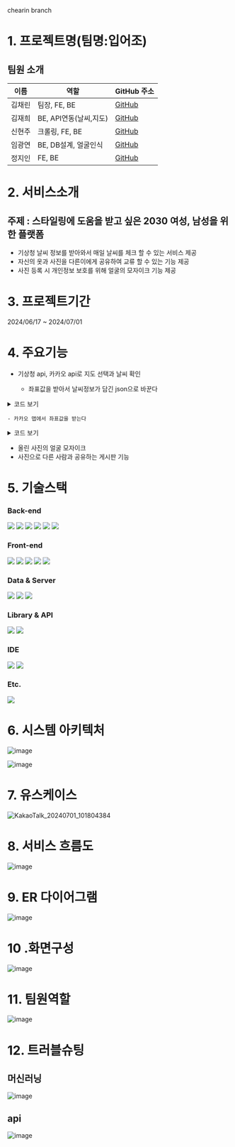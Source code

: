 chearin branch

# 1. 프로젝트명(팀명:입어조)
## 팀원 소개

| 이름     | 역할         | GitHub 주소                        |
|----------|--------------|-------------------------------------|
| 김채린   | 팀장, FE, BE      | [GitHub](https://github.com/kkimchaerin) |
| 김재희   | BE, API연동(날씨,지도) | [GitHub](https://github.com/kimjaehui02)     |
| 신현주   | 크롤링, FE, BE | [GitHub](https://github.com/shju0317)    |
| 임광연   | BE, DB설계, 얼굴인식      | [GitHub](https://github.com/Lim-Gwnagyeon)       |
| 정지인   | FE, BE | [GitHub](https://github.com/stopin112)     |

# 2. 서비스소개
## 주제 : 스타일링에 도움을 받고 싶은 2030 여성, 남성을 위한 플랫폼

  - 기상청 날씨 정보를 받아와서 매일 날씨를 체크 할 수 있는 서비스 제공
  - 자신의 옷과 사진을 다른이에게 공유하여 교류 할 수 있는 기능 제공
  - 사진 등록 시 개인정보 보호를 위해 얼굴의 모자이크 기능 제공

# 3. 프로젝트기간

2024/06/17 ~ 2024/07/01

# 4. 주요기능

- 기상청 api, 카카오 api로 지도 선택과 날씨 확인

  - 좌표값을 받아서 날씨정보가 담긴 json으로 바꾼다

<details>
  <summary>코드 보기</summary>

  ```
  // 좌표값을 받아서 날씨정보가 담긴 json으로 바꾼다
  public String dataout(String nx, String ny) throws IOException {
      System.out.println("ApiExplorer2 : 진입");

      LocalDate today = LocalDate.now();
      DateTimeFormatter formatter = DateTimeFormatter.ofPattern("yyyyMMdd");
      String getCurrentDateFormatted = today.format(formatter);

      // 환경 변수에서 서비스 키 읽기
      String serviceKey = System.getenv("SERVICE_KEY");

      // API 요청 URL 설정
      StringBuilder urlBuilder = new StringBuilder("https://apis.data.go.kr/1360000/VilageFcstInfoService_2.0/getVilageFcst");

      // 각 파라미터 추가
      urlBuilder.append("?" + URLEncoder.encode("serviceKey", "UTF-8") + "=" + URLEncoder.encode(serviceKey, "UTF-8"));
      urlBuilder.append("&" + URLEncoder.encode("pageNo", "UTF-8") + "=" + URLEncoder.encode("1", "UTF-8"));
      urlBuilder.append("&" + URLEncoder.encode("numOfRows", "UTF-8") + "=" + URLEncoder.encode("1000", "UTF-8"));
      urlBuilder.append("&" + URLEncoder.encode("dataType", "UTF-8") + "=" + URLEncoder.encode("XML", "UTF-8"));
      urlBuilder.append("&" + URLEncoder.encode("base_date", "UTF-8") + "=" + URLEncoder.encode(getCurrentDateFormatted, "UTF-8"));
      urlBuilder.append("&" + URLEncoder.encode("base_time", "UTF-8") + "=" + URLEncoder.encode("0500", "UTF-8"));
      urlBuilder.append("&" + URLEncoder.encode("nx", "UTF-8") + "=" + URLEncoder.encode(String.valueOf(nx), "UTF-8"));
      urlBuilder.append("&" + URLEncoder.encode("ny", "UTF-8") + "=" + URLEncoder.encode(String.valueOf(ny), "UTF-8"));

      URL url = new URL(urlBuilder.toString());

      // HTTP 연결 설정
      HttpURLConnection conn = (HttpURLConnection) url.openConnection();
      conn.setRequestMethod("GET");

      BufferedReader rd;
      if (conn.getResponseCode() >= 200 && conn.getResponseCode() <= 300) {
          rd = new BufferedReader(new InputStreamReader(conn.getInputStream()));
      } else {
          rd = new BufferedReader(new InputStreamReader(conn.getErrorStream()));
      }

      // 응답 데이터 읽기
      StringBuilder sb = new StringBuilder();
      String line;
      while ((line = rd.readLine()) != null) {
          sb.append(line);
      }
      System.out.println("ApiExplorer2 : " + nx);
      System.out.println("ApiExplorer2 : " + ny);
      
      rd.close();
      conn.disconnect();

      // 사용자 홈 디렉토리 확인
      String userHome = System.getProperty("user.home");
      System.out.println("ApiExplorer2 : User home directory: " + userHome);

      // XML을 JsonNode로 변환
      ObjectMapper xmlMapper = new XmlMapper();
      JsonNode jsonNode = xmlMapper.readTree(sb.toString());

      // JsonNode를 JSON 문자열로 변환
      String jsonString = jsonNode.toString();
      System.out.println("ApiExplorer2 : Converted JSON: " + jsonString.length());

      // 콘솔에 출력 (옵션)
      System.out.println("ApiExplorer2 : jsonString : " + jsonString.length());
      return jsonString;
  }
```
</details>


    - 카카오 맵에서 좌표값을 받는다
  
  
<details>
  <summary>코드 보기</summary>

  ```
  let fetchWeatherAndSaveToDBs;
let weatherData;
let dbing = false;


document.addEventListener('DOMContentLoaded', function() {
	// 기본 카카오 api의 화면 생성 시작 -------------------------------------------
	let mapContainer = document.getElementById('map'); // 지도를 표시할 div 
	let mapOption = {
		center: new kakao.maps.LatLng(33.450701, 126.570667), // 지도의 중심좌표
		level: 3 // 지도의 확대 레벨
	};

	let map = new kakao.maps.Map(mapContainer, mapOption); // 지도를 생성합니다

	// 일반 지도와 스카이뷰로 지도 타입을 전환할 수 있는 지도타입 컨트롤을 생성합니다
	let mapTypeControl = new kakao.maps.MapTypeControl();

	// 지도 타입 컨트롤을 지도에 표시합니다
	map.addControl(mapTypeControl, kakao.maps.ControlPosition.TOPRIGHT);

	// 기본 카카오 api의 화면 생성 끝남 -------------------------------------------

	// 클릭시 카카오지오코더에서 주소값 가져오기 시작 -------------------------------------------

	// 주소-좌표 변환 객체를 생성합니다
	let geocoder = new kakao.maps.services.Geocoder();

	let marker = new kakao.maps.Marker(), // 클릭한 위치를 표시할 마커입니다
		infowindow = new kakao.maps.InfoWindow({ zindex: 1 }); // 클릭한 위치에 대한 주소를 표시할 인포윈도우입니다

	// 현재 지도 중심좌표로 주소를 검색해서 지도 좌측 상단에 표시합니다
	searchAddrFromCoords(map.getCenter(), displayCenterInfo);

	// 버튼 엘리먼트 가져오기
	let getInfoButton = document.getElementById('getInfoButton');
	let spinner = document.querySelector('.loading-spinner');

	// 초기에 버튼은 비활성화 상태로 설정
	getInfoButton.disabled = true;
	spinner.style.display = 'none'; 

	let latitude;
	let longitude;

	let addressInput = document.getElementById('addressInput');
	addressInput.addEventListener('keypress', function(e) {

		if (e.key === 'Enter') {
			e.preventDefault(); // 기본 동작 방지

			// Enter 키가 눌렸을 때 주소 검색 실행
			geocoder.addressSearch(addressInput.value, function(result, status) {
				if (status === kakao.maps.services.Status.OK) {
					let coords = new kakao.maps.LatLng(result[0].y, result[0].x);

					// 기존 마커 제거
					marker.setMap(null);
					// 마커 표시
					marker = new kakao.maps.Marker({
						map: map,
						position: coords
					});

					marker.setMap(map);

					let contents = addressInput.value;

					/*console.log(marker.getLat());*/

					latitude = marker.getPosition().getLat();
					longitude = marker.getPosition().getLng();

					contents += '<div>위도 : ' + latitude.toFixed(4) + '</div>';
					contents += '<div>경도 : ' + longitude.toFixed(4) + '</div>';

					// 인포윈도우 표시
					/*					let infowindow = new kakao.maps.InfoWindow({
											content: `<div style="width:150px;text-align:center;padding:6px 0;">${contents}</div>`
										});*/

					infowindow.setContent(contents);
					infowindow.open(map, marker);

					if (dbing == false) {
						// 버튼 활성화
						getInfoButton.disabled = false;

					}


					// 지도 중심 이동
					map.setCenter(coords);
				} else {
					alert('주소를 찾을 수 없습니다.');
				}
			});
		}
	});


	// 지도를 클릭했을 때 클릭 위치 좌표에 대한 주소정보를 표시하도록 이벤트를 등록합니다
	kakao.maps.event.addListener(map, 'click', function(mouseEvent) {
		searchDetailAddrFromCoords(mouseEvent.latLng, function(result, status) {
			if (status === kakao.maps.services.Status.OK) {
				let detailAddr = !!result[0].road_address ? '<div>도로명주소 : ' + result[0].road_address.address_name + '</div>' : '';
				detailAddr += '<div>지번 주소 : ' + result[0].address.address_name + '</div>';

				let content = '<div class="bAddr">' +
					'<span class="title">법정동 주소정보</span>' +
					detailAddr +
					'</div>';

				// 기존 마커 제거
				marker.setMap(null);

				// 마커를 클릭한 위치에 표시합니다 
				marker = new kakao.maps.Marker({
					position: mouseEvent.latLng
				});
				marker.setMap(map);

				// 인포윈도우에 클릭한 위치에 대한 법정동 상세 주소정보를 표시합니다
				latitude = mouseEvent.latLng.getLat();
				longitude = mouseEvent.latLng.getLng();

				content += '<div>위도 : ' + latitude.toFixed(4) + '</div>';
				content += '<div>경도 : ' + longitude.toFixed(4) + '</div>';
				infowindow.setContent(content);
				infowindow.open(map, marker);

				if (dbing == false) {
					// 버튼 활성화
					getInfoButton.disabled = false;

				}
			}
		});
	});

	// 중심 좌표나 확대 수준이 변경됐을 때 지도 중심 좌표에 대한 주소 정보를 표시하도록 이벤트를 등록합니다
	kakao.maps.event.addListener(map, 'idle', function() {
		searchAddrFromCoords(map.getCenter(), displayCenterInfo);
	});

	function searchAddrFromCoords(coords, callback) {
		// 좌표로 행정동 주소 정보를 요청합니다
		geocoder.coord2RegionCode(coords.getLng(), coords.getLat(), callback);
	}

	function searchDetailAddrFromCoords(coords, callback) {
		// 좌표로 법정동 상세 주소 정보를 요청합니다
		geocoder.coord2Address(coords.getLng(), coords.getLat(), callback);
	}

	// 지도 좌측상단에 지도 중심좌표에 대한 주소정보를 표출하는 함수입니다
	function displayCenterInfo(result, status) {
		if (status === kakao.maps.services.Status.OK) {
			let infoDiv = document.getElementById('centerAddr');

			for (let i = 0; i < result.length; i++) {
				// 행정동의 region_type 값은 'H' 이므로
				if (result[i].region_type === 'H') {
					infoDiv.innerHTML = result[i].address_name;

					break;
				}
			}
		}
	}
	// 클릭시 카카오지오코더에서 주소값 가져오기 끝남 -------------------------------------------

	// 중심좌표의 값 구하기 시작 -------------------------------------------

	window.getInfo = function() {
		// 지도의 현재 중심좌표를 얻어옵니다 
		let center = map.getCenter();

		// 지도의 현재 레벨을 얻어옵니다
		let level = map.getLevel();

		// 지도타입을 얻어옵니다
		let mapTypeId = map.getMapTypeId();

		// 지도의 현재 영역을 얻어옵니다 
		let bounds = map.getBounds();

		// 영역의 남서쪽 좌표를 얻어옵니다 
		let swLatLng = bounds.getSouthWest();

		// 영역의 북동쪽 좌표를 얻어옵니다 
		let neLatLng = bounds.getNorthEast();

		// 영역정보를 문자열로 얻어옵니다. ((남,서), (북,동)) 형식입니다
		let boundsStr = bounds.toString();

		let message = '지도 중심좌표는 위도 ' + center.getLat() + ', <br>';
		message += '경도 ' + center.getLng() + ' 이고 <br>';
		message += '지도 레벨은 ' + level + ' 입니다 <br> <br>';
		message += '지도 타입은 ' + mapTypeId + ' 이고 <br> ';
		message += '지도의 남서쪽 좌표는 ' + swLatLng.getLat() + ', ' + swLatLng.getLng() + ' 이고 <br>';
		message += '북동쪽 좌표는 ' + neLatLng.getLat() + ', ' + neLatLng.getLng() + ' 입니다';

		// 개발자도구를 통해 직접 message 내용을 확인해 보세요.
		// ex) console.log(message);
		console.log(message);

		// 숨겨진 폼의 입력값 설정
		document.getElementById("latitude").value = center.getLat();
		document.getElementById("longitude").value = center.getLng();

		// 폼 제출
		document.getElementById("locationForm").submit();
	}
	// 중심좌표의 값 구하기 끝남 -------------------------------------------

	// 비동기통신 시작 -------------------------------------------

	// db로 정보올리기 시작 -------------------------------------------
	fetchWeatherAndSaveToDBs = function fetchWeatherAndSaveToDB() {
		spinner.style.display = 'block'; 
		// 버튼 활성화
		dbing = true;
		getInfoButton.disabled = true;
		$.ajax({
			type: 'POST', // HTTP 요청 방식 (POST 추천)
			url: 'WeatherDataUpsertService', // 실제 서버에서 아이디 중복 확인을 처리하는 경로
			data: {
				lat: latitude,
				lon: longitude
			}, // 서버로 보낼 데이터 (아이디)
			success: function(response) {
				// 서버에서의 처리가 성공하면 이 함수가 호출됨
				// 아직 내용은 작성중임
				console.log("db 올리기 완료");
				if (response.result === 1) {
					// 성공적으로 데이터베이스에 저장된 경우
					getWeatherFromDBs(); // 추가적인 클라이언트의 처리 로직
				} else {
					
					// 실패한 경우 처리
					alert("DB 업소트가 실패했습니다.");
					// 실패 처리 로직 작성
				}
				spinner.style.display = 'none'; 
			},
			error: function(xhr, status, error) {
				spinner.style.display = 'none'; 
				// 서버에서의 처리가 실패하면 이 함수가 호출됨
				alert("AJAX 호출이 실패했습니다.");
				console.error(xhr, status, error);
			}
		});
	}
	// db로 정보올리기 끝남 -------------------------------------------

	// db로 정보받아오기 시작 -------------------------------------------

	let getWeatherFromDBs = function getWeatherFromDB() {

		$.ajax({
			type: 'POST', // HTTP 요청 방식 (POST 추천)
			url: 'WeatherDataSelectAllService', // 실제 서버에서 아이디 중복 확인을 처리하는 경로
			data: {
				lat: latitude,
				lon: longitude
			},
			success: function(response) {
				// 서버에서의 처리가 성공하면 이 함수가 호출됨
				// 아직 내용은 작성중임
				getWeatherFromDBfunctions(response)
			},
			error: function(xhr, status, error) {
				// 서버에서의 처리가 실패하면 이 함수가 호출됨
				alert("AJAX 호출이 실패했습니다.");
				console.error(xhr, status, error);
			}
		});
	}
	// db로 정보받아오기 끝남 -------------------------------------------

	// db로 받아온 날씨정보로 화면 수정 시작 -------------------------------------------

	/*		1. 날짜		- Data 1-2
			2. 시간		- Data 1-3
			3. 온도		- Title1
			4. 습도		- Title4
			5. 날씨상태	- Title1
			6. 풍속   	- 
			7. 강수확률	- Title2
			8. 강우량		- Title3
			9. 위도와 경도 - Data 1-4*/

	let getWeatherFromDBfunctions = function getWeatherFromDBfunction(response) {
		console.log(response);
		weatherData = response;

		console.log(weatherData.length);



		// 현재 날짜와 시간을 문자열로 가져오기
		const currentDateTimeString = getCurrentDateTime();
		const nearestData = findNearestData(weatherData, currentDateTimeString);

		console.log(nearestData);

		if (nearestData) {
			updateTable(nearestData);
		}

		for (let i = 1; i < weatherData.length; i++) {
			addtable(weatherData[i]);
		}

		dbing = false;
		// 버튼 활성화
		getInfoButton.disabled = false;

		console.log(weatherDatas);
		console.log(days);

		prepareChartDatas(response); // 데이터 가공
		setupCharts();

	}

	let updateTable = function updateTable(weatherData) {
		// 테이블 요소 가져오기
		const table = document.getElementById('daily');

		// 온도
		table.rows[0].cells[0].textContent = `온도: ${weatherData.temperature}°C`;
		// 강수확률
		table.rows[0].cells[1].textContent = `강수확률: ${weatherData.rainy_prob}%`;
		// 강우량
		table.rows[0].cells[2].textContent = `강우량: ${weatherData.precipitation}`;
		// 날씨상태
		table.rows[0].cells[3].textContent = `날씨상태: ${weatherData.weatherInfo}`;

		// 날짜
		const month = weatherData.fcstDate.month < 10 ? '0' + weatherData.fcstDate.month : weatherData.fcstDate.month;
		const day = weatherData.fcstDate.day < 10 ? '0' + weatherData.fcstDate.day : weatherData.fcstDate.day;
		const dateString = `${weatherData.fcstDate.year}-${month}-${day}`;
		document.getElementById('date-cell').textContent = dateString;

		// 시간
		document.getElementById('time-cell').textContent = weatherData.fcstTime;

		// 위도와 경도
		document.getElementById('lat-lon-cell').textContent = `위도: ${weatherData.lat}, 경도: ${weatherData.lon}`;
	}

	let addtable = function addColumn(weatherData) {
		// 테이블 요소 가져오기
		const table = document.getElementById('dynamicTable');

		// thead 행에 셀 추가
		const thead = table.querySelector('thead');
		const headerRow = thead.rows[0];
		const newHeaderCell = document.createElement('th');
		newHeaderCell.textContent = `${weatherData.fcstDate.day}일 ${weatherData.fcstTime}`;
		/*days += `${weatherData.fcstDate.day}일 ${weatherData.fcstTime}`;*/
		headerRow.appendChild(newHeaderCell);

		// tbody 행에 셀 추가
		let index = 0; // 인덱스 변수 초기화
		const tbody = table.querySelector('tbody');
		for (let row of tbody.rows) {
			const newCell = document.createElement('td');

			let contentdata;

			if (index === 0) {
				contentdata = `${weatherData.temperature}`;
				/*weatherDatas += `${weatherData.temperature}`;*/
			} else if (index === 1) {
				contentdata = `${weatherData.rainy_prob}`;
			} else if (index === 2) {
				contentdata = `${weatherData.precipitation}`;
			} else if (index === 3) {
				contentdata = `${weatherData.wind}`;
			} else if (index === 4) {
				contentdata = `${weatherData.humidity}%`;
			}


			newCell.textContent = contentdata;
			row.appendChild(newCell);
			index++;
		}
	}

	// db로 받아온 날씨정보로 화면 수정 끝남 -------------------------------------------

	// 최근의 날씨 찾기 코드 시작  -------------------------------------------

	// 현재 시간을 계산하는 함수
	function getCurrentDateTime() {
		const now = new Date();
		const year = now.getFullYear();
		const month = String(now.getMonth() + 1).padStart(2, '0'); // 월은 0부터 시작하므로 +1 필요, 2자리 숫자로 변환
		const date = String(now.getDate()).padStart(2, '0'); // 날짜는 2자리 숫자로 변환
		const hours = String(now.getHours()).padStart(2, '0'); // 시간은 2자리 숫자로 변환
		const minutes = String(now.getMinutes()).padStart(2, '0'); // 분은 2자리 숫자로 변환
		const seconds = String(now.getSeconds()).padStart(2, '0'); // 초는 2자리 숫자로 변환
		return `${year}-${month}-${date} ${hours}:${minutes}:${seconds}`;
	}



	function convertTo24Hour(time) {
		const [timePart, period] = time.split(' ');
		let [hour, minute, second] = timePart.split(':').map(Number);

		if (period === '오전' && hour === 12) {
			hour = 0;
		} else if (period === '오후' && hour !== 12) {
			hour += 12;
		}

		return `${hour.toString().padStart(2, '0')}:${minute.toString().padStart(2, '0')}:${second.toString().padStart(2, '0')}`;
	}

	function findNearestData(dataArray, currentDateTime) {
		let nearestData = null;
		let minDifference = Infinity;
		console.log("dataArray : " + dataArray);

		for (let data of dataArray) {
			console.log("읽기");
			// 데이터의 날짜와 시간을 하나의 문자열로 합치기

			const month = data.fcstDate.month < 10 ? '0' + data.fcstDate.month : data.fcstDate.month;
			const day = data.fcstDate.day < 10 ? '0' + data.fcstDate.day : data.fcstDate.day;

			// fcstTime을 24시간 형식으로 변환
			const fcstTime24Hour = convertTo24Hour(data.fcstTime);
			const dataDateTime = `${data.fcstDate.year}-${month}-${day}T${fcstTime24Hour}`;

			console.log("data : " + data);
			console.log("fcstDate : " + data.fcstDate);
			console.log("fcstTime : " + data.fcstTime);
			console.log("fcstTime24Hour : " + fcstTime24Hour);
			console.log("dataDateTime : " + dataDateTime);
			console.log("Date(dataDateTime).getTime() : " + new Date(dataDateTime).getTime());

			const currentDateTimeISO = currentDateTime.replace(' ', 'T');
			// 데이터의 날짜와 현재 시간의 차이 계산
			const dateTimeDifference = Math.abs(new Date(dataDateTime).getTime() - new Date(currentDateTimeISO).getTime());

			console.log("currentDateTime : " + currentDateTime);
			console.log("currentDateTimeISO : " + currentDateTimeISO);
			console.log("Date(currentDateTimeISO).getTime() : " + new Date(currentDateTimeISO).getTime());
			console.log("값입니다" + dateTimeDifference);

			// 가장 작은 차이를 가진 데이터 찾기
			if (dateTimeDifference < minDifference) {
				minDifference = dateTimeDifference;
				nearestData = data;
				console.log("데이터를 최신화함");
			}
		}

		return nearestData;
	}

	// 가장 가까운 데이터 찾기


	// 최근의 날씨 찾기 코드 끝남  -------------------------------------------

	// 온도로 그래프 그리가 시작  -------------------------------------------

	// 기본 날씨 데이터 예시
	let weatherDatas = []; // 온도 데이터 배열
	let days = []; // 날짜 데이터 배열

	let prepareChartDatas = function prepareChartData(weatherData) {
		// 날짜와 온도 데이터 초기화
		weatherDatas = [];
		days = [];

		// 날씨 데이터를 Chart.js가 인식할 수 있는 형태로 변환
		for (let data of weatherData) {
			// 예시: data에서 날짜와 온도 정보 추출
			const date = `${data.fcstDate.year}-${data.fcstDate.month}-${data.fcstDate.day}`;
			const temperature = data.temperature;

			// 날짜와 온도를 데이터 배열에 추가
			days.push(date);
			weatherDatas.push(temperature);
		}
	}

	// Chart.js 그래프 설정
	let setupCharts = function setupChart() {
		const canvas = document.getElementById('weatherGraph');
		const ctx = canvas.getContext('2d');

		const myChart = new Chart(ctx, {
			type: 'line',
			data: {
				labels: days, // X 축 레이블
				datasets: [{
					label: '온도', // 데이터셋 레이블
					data: weatherDatas, // Y 축 데이터
					backgroundColor: 'rgba(54, 162, 235, 0.2)', // 배경색
					borderColor: 'rgba(54, 162, 235, 1)', // 선 색
					borderWidth: 2, // 선 굵기
					pointBackgroundColor: 'rgba(54, 162, 235, 1)', // 데이터 포인트 색상
					pointBorderColor: 'rgba(54, 162, 235, 1)', // 데이터 포인트 테두리 색상
					pointRadius: 5, // 데이터 포인트 반지름
					pointHoverRadius: 7 // 마우스 호버 시 데이터 포인트 반지름
				}]
			},
			options: {
				responsive: true,
				maintainAspectRatio: false, // Canvas의 가로 세로 비율을 유지하지 않음
				scales: {
					y: {
						beginAtZero: false // Y 축 시작 값 설정
					}
				},
				plugins: {
					tooltip: {
						callbacks: {
							label: function(context) {
								return `Temperature: ${context.raw.toFixed(1)}°C`; // 소수점 첫째 자리까지 수치 표시
							}
						}
					}
				}
			}
		});
	}


	// 온도로 그래프 그리가 끝남  -------------------------------------------



	// 비동기통신 끝남 -------------------------------------------
});



```
</details>
  

- 올린 사진의 얼굴 모자이크
- 사진으로 다른 사람과 공유하는 게시판 기능

# 5. 기술스택

### Back-end
<p>
  <img src="https://img.shields.io/badge/Java-007396?style=for-the-badge&logo=java&logoColor=white" />
  <img src="https://img.shields.io/badge/Python-3776AB?style=for-the-badge&logo=python&logoColor=white" />
  <img src="https://img.shields.io/badge/JavaScript-F7DF1E?style=for-the-badge&logo=javascript&logoColor=black" />
  <img src="https://img.shields.io/badge/MyBatis-DC382D?style=for-the-badge&logo=MyBatis&logoColor=white" />
  <img src="https://img.shields.io/badge/JSP-007396?style=for-the-badge&logo=java&logoColor=white" />
  <img src="https://img.shields.io/badge/Servlet-4E9A06?style=for-the-badge&logo=java&logoColor=white" />
</p>

### Front-end
<p>
  <img src="https://img.shields.io/badge/HTML5-E34F26?style=for-the-badge&logo=html5&logoColor=white" />
  <img src="https://img.shields.io/badge/CSS3-1572B6?style=for-the-badge&logo=css3&logoColor=white" />
  <img src="https://img.shields.io/badge/JavaScript-F7DF1E?style=for-the-badge&logo=javascript&logoColor=black" />
  <img src="https://img.shields.io/badge/JSP-007396?style=for-the-badge&logo=java&logoColor=white" />
  <img src="https://img.shields.io/badge/AJAX-4E9A06?style=for-the-badge&logo=javascript&logoColor=white" />
</p>

### Data & Server
<p>
  <img src="https://img.shields.io/badge/MySQL-4479A1?style=for-the-badge&logo=mysql&logoColor=white" />
  <img src="https://img.shields.io/badge/Apache Tomcat-333333?style=for-the-badge&logo=apache-tomcat&logoColor=white" />
  <img src="https://img.shields.io/badge/Flask-000000?style=for-the-badge&logo=flask&logoColor=white" />
</p>

### Library & API
<p>
  <img src="https://img.shields.io/badge/Lombok-BC02AF?style=for-the-badge&logo=lombok&logoColor=white" />
  <img src="https://img.shields.io/badge/jQuery-0769AD?style=for-the-badge&logo=jquery&logoColor=white" />
</p>

### IDE
<p>
  <img src="https://img.shields.io/badge/Eclipse-2C2255?style=for-the-badge&logo=eclipse&logoColor=white" />
  <img src="https://img.shields.io/badge/Jupyter-F37626?style=for-the-badge&logo=jupyter&logoColor=white" />
</p>

### Etc.
<p>
  <img src="https://img.shields.io/badge/GitHub-181717?style=for-the-badge&logo=github&logoColor=white" />
</p>



# 6. 시스템 아키텍처

![image](https://github.com/kkimchaerin/ibeojo/assets/37505511/eb7ca310-5d49-4753-9041-5450da757c5d)

![image](https://github.com/kkimchaerin/ibeojo/assets/37505511/b114a320-6179-4387-b862-7c2f1657280a)

# 7. 유스케이스

![KakaoTalk_20240701_101804384](https://github.com/kkimchaerin/ibeojo/assets/37505511/2b081779-6038-4689-8a40-bac776fa9674)

# 8. 서비스 흐름도
![image](https://github.com/kkimchaerin/ibeojo/assets/37505511/87847425-1d24-4d0a-9838-9bc22eddc390)

# 9. ER 다이어그램
![image](https://github.com/kkimchaerin/ibeojo/assets/37505511/63e36f44-d14c-46cf-bf65-1581e08ffd2b)

# 10 .화면구성
![image](https://github.com/kkimchaerin/ibeojo/assets/37505511/8a713d86-b24f-4cba-8811-d36fbd269e14)

# 11. 팀원역할
![image](https://github.com/kkimchaerin/ibeojo/assets/37505511/d4bfd15f-57d4-4357-9569-e77e2fc16ee5)

# 12. 트러블슈팅

## 머신러닝
![image](https://github.com/kkimchaerin/ibeojo/assets/37505511/59b494f2-8755-4f31-9422-0003b7ecb45a)

## api
![image](https://github.com/kkimchaerin/ibeojo/assets/37505511/11caeda2-66cb-4141-9dfe-505da7912d6a)





